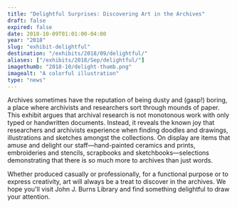 ```yaml
---
title: "Delightful Surprises: Discovering Art in the Archives"
draft: false
expired: false
date: 2018-10-09T01:01:00-04:00
year: "2018"
slug: "exhibit-delightful"
destination: "/exhibits/2018/09/delightful/"
aliases: ["/exhibits/2018/Sep/delightful/"]
imagethumb: "2018-10/delight-thumb.png"
imagealt: "A colorful illustration"
type: "news"
---
```


Archives sometimes have the reputation of being dusty and (gasp!) boring, a place where archivists and researchers sort through mounds of paper. This exhibit argues that archival research is not monotonous work with only typed or handwritten documents. Instead, it reveals the known joy that researchers and archivists experience when finding doodles and drawings, illustrations and sketches amongst the collections. On display are items that amuse and delight our staff—hand-painted ceramics and prints, embroideries and stencils, scrapbooks and sketchbooks—selections demonstrating that there is so much more to archives than just words. 

Whether produced casually or professionally, for a functional purpose or to express creativity, art will always be a treat to discover in the archives. We hope you'll visit John J. Burns Library and find something delightful to draw your attention. 
